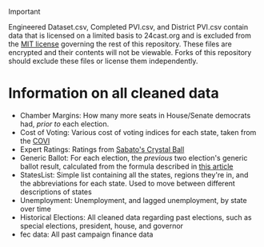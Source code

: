 > [!IMPORTANT]
> Engineered Dataset.csv, Completed PVI.csv, and District PVI.csv contain data that is licensed on a limited basis to 24cast.org and is excluded from the [MIT license](https://github.com/BPR-Data-Team/ElectionModel2024/blob/main/LICENSE) governing the rest of this repository. These files are encrypted and their contents will not be viewable. Forks of this repository should exclude these files or license them independently.
# Information on all cleaned data
- Chamber Margins: How many more seats in House/Senate democrats had, _prior to_ each election.
- Cost of Voting: Various cost of voting indices for each state, taken from the [COVI](costofvotingindex.com)
- Expert Ratings: Ratings from [Sabato's Crystal Ball](https://centerforpolitics.org/crystalball/)
- Generic Ballot: For each election, the _previous_ two election's generic ballot result, calculated from the formula described in [this article](https://centerforpolitics.org/crystalball/articles/seats-votes-relationship-in-the-u-s-house-1972-2020/)
- StatesList: Simple list containing all the states, regions they're in, and the abbreviations for each state. Used to move between different descriptions of states
- Unemployment: Unemployment, and lagged unemployment, by state over time
- Historical Elections: All cleaned data regarding past elections, such as special elections, president, house, and governor
- fec data: All past campaign finance data
